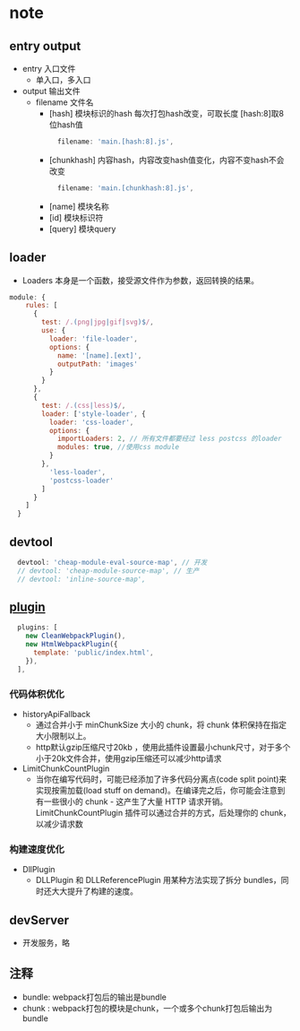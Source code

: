 # note

## entry output 

* entry 入口文件
  *  单入口，多入口
* output 输出文件
  * filename 文件名
    * [hash] 模块标识的hash 每次打包hash改变，可取长度 [hash:8]取8位hash值
      ```js
        filename: 'main.[hash:8].js',
      ```
    * [chunkhash] 内容hash，内容改变hash值变化，内容不变hash不会改变
      ```js
        filename: 'main.[chunkhash:8].js',
      ```
    * [name] 模块名称
    * [id] 模块标识符 
    * [query] 模块query 

## loader

* Loaders 本身是一个函数，接受源文件作为参数，返回转换的结果。

```js
module: {
    rules: [
      {
        test: /.(png|jpg|gif|svg)$/,
        use: {
          loader: 'file-loader',
          options: {
            name: '[name].[ext]',
            outputPath: 'images'
          }
        }
      },
      {
        test: /.(css|less)$/,
        loader: ['style-loader', {
          loader: 'css-loader',
          options: {
            importLoaders: 2, // 所有文件都要经过 less postcss 的loader
            modules: true, //使用css module
          }
        },
          'less-loader',
          'postcss-loader'
        ]
      }
    ]
  }
```

## devtool

```js
  devtool: 'cheap-module-eval-source-map', // 开发
  // devtool: 'cheap-module-source-map', // 生产
  // devtool: 'inline-source-map',
```

## [plugin](https://webpack.docschina.org/plugins/)

```js
  plugins: [
    new CleanWebpackPlugin(),
    new HtmlWebpackPlugin({
      template: 'public/index.html',
    }),
  ],
```

### 代码体积优化

* historyApiFallback 
  * 通过合并小于 minChunkSize 大小的 chunk，将 chunk 体积保持在指定大小限制以上。
  * http默认gzip压缩尺寸20kb ，使用此插件设置最小chunk尺寸，对于多个小于20k文件合并，使用gzip压缩还可以减少http请求
* LimitChunkCountPlugin
  * 当你在编写代码时，可能已经添加了许多代码分离点(code split point)来实现按需加载(load stuff on demand)。在编译完之后，你可能会注意到有一些很小的 chunk - 这产生了大量 HTTP 请求开销。LimitChunkCountPlugin 插件可以通过合并的方式，后处理你的 chunk，以减少请求数

### 构建速度优化

* DllPlugin
  * DLLPlugin 和 DLLReferencePlugin 用某种方法实现了拆分 bundles，同时还大大提升了构建的速度。


## devServer

* 开发服务，略


## 注释

* bundle: webpack打包后的输出是bundle
* chunk : webpack打包的模块是chunk，一个或多个chunk打包后输出为bundle
